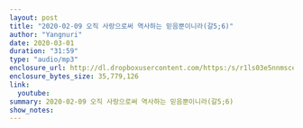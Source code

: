 ```yaml
---
layout: post
title: "2020-02-09 오직 사랑으로써 역사하는 믿음뿐이니라(갈5;6)"
author: "Yangnuri"
date: 2020-03-01
duration: "31:59"
type: "audio/mp3"
enclosure_url: http://dl.dropboxusercontent.com/https:/s/r1ls03e5nnmsce2/yangnurichurch200209.mp3
enclosure_bytes_size: 35,779,126
link:
  youtube: 
summary: 2020-02-09 오직 사랑으로써 역사하는 믿음뿐이니라(갈5;6)
show_notes:
---
```

